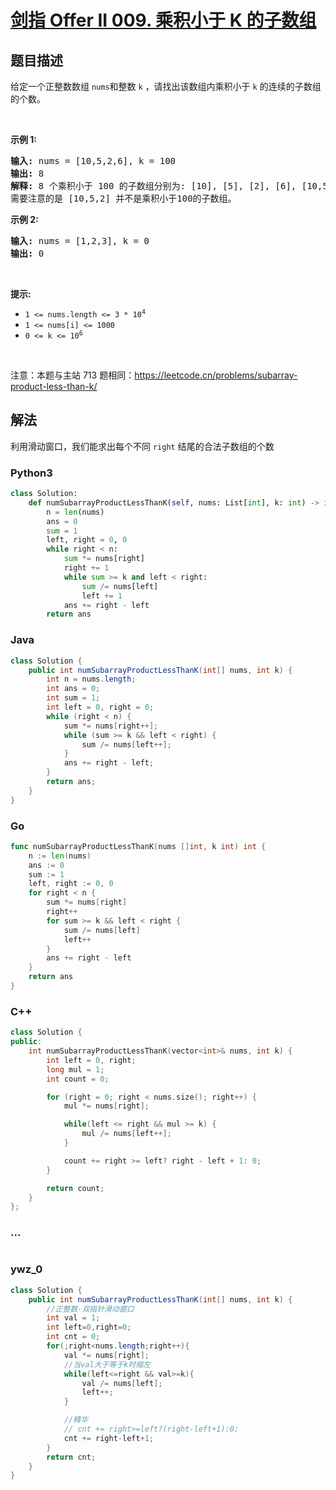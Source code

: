# [剑指 Offer II 009. 乘积小于 K 的子数组](https://leetcode.cn/problems/ZVAVXX)

## 题目描述

<!-- 这里写题目描述 -->

<p>给定一个正整数数组&nbsp;<code>nums</code>和整数 <code>k</code>&nbsp;，请找出该数组内乘积小于&nbsp;<code>k</code>&nbsp;的连续的子数组的个数。</p>

<p>&nbsp;</p>

<p><strong>示例 1:</strong></p>

<pre>
<strong>输入:</strong> nums = [10,5,2,6], k = 100
<strong>输出:</strong> 8
<strong>解释:</strong> 8 个乘积小于 100 的子数组分别为: [10], [5], [2], [6], [10,5], [5,2], [2,6], [5,2,6]。
需要注意的是 [10,5,2] 并不是乘积小于100的子数组。
</pre>

<p><strong>示例 2:</strong></p>

<pre>
<strong>输入:</strong> nums = [1,2,3], k = 0
<strong>输出:</strong> 0</pre>

<p>&nbsp;</p>

<p><strong>提示:&nbsp;</strong></p>

<ul>
	<li><code>1 &lt;= nums.length &lt;= 3 * 10<sup>4</sup></code></li>
	<li><code>1 &lt;= nums[i] &lt;= 1000</code></li>
	<li><code>0 &lt;= k &lt;= 10<sup>6</sup></code></li>
</ul>

<p>&nbsp;</p>

<p><meta charset="UTF-8" />注意：本题与主站 713&nbsp;题相同：<a href="https://leetcode.cn/problems/subarray-product-less-than-k/">https://leetcode.cn/problems/subarray-product-less-than-k/</a>&nbsp;</p>

## 解法

<!-- 这里可写通用的实现逻辑 -->

利用滑动窗口，我们能求出每个不同 `right` 结尾的合法子数组的个数

<!-- tabs:start -->

### **Python3**

<!-- 这里可写当前语言的特殊实现逻辑 -->

```python
class Solution:
    def numSubarrayProductLessThanK(self, nums: List[int], k: int) -> int:
        n = len(nums)
        ans = 0
        sum = 1
        left, right = 0, 0
        while right < n:
            sum *= nums[right]
            right += 1
            while sum >= k and left < right:
                sum /= nums[left]
                left += 1
            ans += right - left
        return ans
```

### **Java**

<!-- 这里可写当前语言的特殊实现逻辑 -->

```java
class Solution {
    public int numSubarrayProductLessThanK(int[] nums, int k) {
        int n = nums.length;
        int ans = 0;
        int sum = 1;
        int left = 0, right = 0;
        while (right < n) {
            sum *= nums[right++];
            while (sum >= k && left < right) {
                sum /= nums[left++];
            }
            ans += right - left;
        }
        return ans;
    }
}
```

### **Go**

```go
func numSubarrayProductLessThanK(nums []int, k int) int {
	n := len(nums)
	ans := 0
	sum := 1
	left, right := 0, 0
	for right < n {
		sum *= nums[right]
		right++
		for sum >= k && left < right {
			sum /= nums[left]
			left++
		}
		ans += right - left
	}
	return ans
}
```

### **C++**

```cpp
class Solution {
public:
    int numSubarrayProductLessThanK(vector<int>& nums, int k) {
        int left = 0, right;
        long mul = 1;
        int count = 0;

        for (right = 0; right < nums.size(); right++) {
            mul *= nums[right];

            while(left <= right && mul >= k) {
                mul /= nums[left++];
            }

            count += right >= left? right - left + 1: 0;
        }

        return count;
    }
};
```

### **...**

```

```

### **ywz_0**

```java
class Solution {
    public int numSubarrayProductLessThanK(int[] nums, int k) {
        //正整数-双指针滑动窗口
        int val = 1;
        int left=0,right=0;
        int cnt = 0;
        for(;right<nums.length;right++){
            val *= nums[right];
            //当val大于等于k时缩左
            while(left<=right && val>=k){
                val /= nums[left];
                left++;
            }

            //精华 
            // cnt += right>=left?(right-left+1):0;
            cnt += right-left+1;
        }
        return cnt;
    }
}
```

<!-- tabs:end -->
